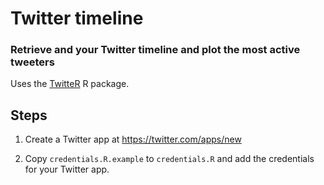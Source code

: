 # Twitter timeline

### Retrieve and your Twitter timeline and plot the most active tweeters

Uses the [TwitteR](https://cran.r-project.org/package=twitteR) R package.

## Steps

1. Create a Twitter app at https://twitter.com/apps/new

2. Copy `credentials.R.example` to `credentials.R` and add the credentials for your Twitter app.
